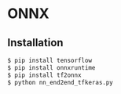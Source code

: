# ONNX

## Installation

```bash
$ pip install tensorflow
$ pip install onnxruntime
$ pip install tf2onnx
$ python nn_end2end_tfkeras.py
```

